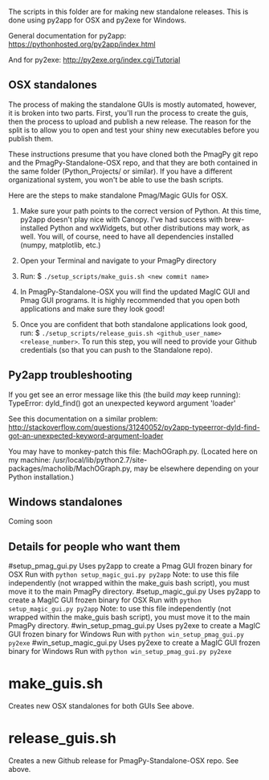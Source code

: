 The scripts in this folder are for making new standalone releases.  This is done using py2app for OSX and py2exe for Windows.

General documentation for py2app: https://pythonhosted.org/py2app/index.html

And for py2exe:  http://py2exe.org/index.cgi/Tutorial

## OSX standalones

The process of making the standalone GUIs is mostly automated, however, it is broken into two parts.  First, you'll run the process to create the guis, then the process to upload and publish a new release.  The reason for the split is to allow you to open and test your shiny new executables before you publish them.

These instructions presume that you have cloned both the PmagPy git repo and the PmagPy-Standalone-OSX repo, and that they are both contained in the same folder (Python_Projects/ or similar).  If you have a different organizational system, you won't be able to use the bash scripts.

Here are the steps to make standalone Pmag/Magic GUIs for OSX.

1.  Make sure your path points to the correct version of Python.  At this time, py2app doesn't play nice with Canopy.  I've had success with brew-installed Python and wxWidgets, but other distributions may work, as well.  You will, of course, need to have all dependencies installed (numpy, matplotlib, etc.)

2.  Open your Terminal and navigate to your PmagPy directory

3.  Run:  $ `./setup_scripts/make_guis.sh <new commit name>`

4.  In PmagPy-Standalone-OSX you will find the updated MagIC GUI and Pmag GUI programs.  It is highly recommended that you open both applications and make sure they look good!

5.  Once you are confident that both standalone applications look good, run: $ `./setup_scripts/release_guis.sh <github_user_name> <release_number>`.  To run this step, you will need to provide your Github credentials (so that you can push to the Standalone repo).

## Py2app troubleshooting



If you get see an error message like this (the build _may_ keep running):
TypeError: dyld_find() got an unexpected keyword argument 'loader'

See this documentation on a similar problem: http://stackoverflow.com/questions/31240052/py2app-typeerror-dyld-find-got-an-unexpected-keyword-argument-loader

You may have to monkey-patch this file: MachOGraph.py.  (Located here on my machine: /usr/local/lib/python2.7/site-packages/macholib/MachOGraph.py, may be elsewhere depending on your Python installation.)


## Windows standalones

Coming soon


## Details for people who want them

#setup_pmag_gui.py
Uses py2app to create a Pmag GUI frozen binary for OSX
Run with `python setup_magic_gui.py py2app`
Note: to use this file independently (not wrapped within the make_guis bash script), you must move it to the main PmagPy directory.
#setup_magic_gui.py
Uses py2app to create a MagIC GUI frozen binary for OSX
Run with `python setup_magic_gui.py py2app`
Note: to use this file independently (not wrapped within the make_guis bash script), you must move it to the main PmagPy directory.
#win_setup_pmag_gui.py
Uses py2exe to create a MagIC GUI frozen binary for Windows
Run with `python win_setup_pmag_gui.py py2exe`
#win_setup_magic_gui.py
Uses py2exe to create a MagIC GUI frozen binary for Windows
Run with `python win_setup_pmag_gui.py py2exe`
# make_guis.sh
Creates new OSX standalones for both GUIs
See above.
# release_guis.sh
Creates a new Github release for PmagPy-Standalone-OSX repo.
See above.
